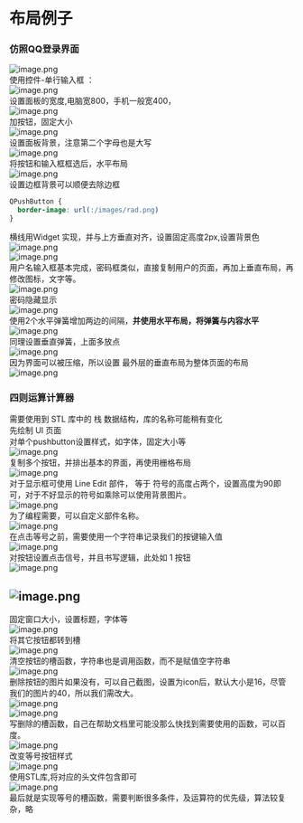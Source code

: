 # 布局例子
### 仿照QQ登录界面
![image.png](https://cdn.nlark.com/yuque/0/2023/png/8435647/1687413383341-da9308cd-7689-4540-8518-32e942d51dcd.png#averageHue=%23f0f1ee&clientId=u9062e342-74e9-4&from=paste&height=241&id=uca3bdd3a&originHeight=531&originWidth=616&originalType=binary&ratio=1.25&rotation=0&showTitle=false&size=89057&status=done&style=none&taskId=u9b5cb24c-9095-427b-98db-252f0764125&title=&width=279.8000183105469)<br />使用控件-单行输入框 ：<br /> ![image.png](https://cdn.nlark.com/yuque/0/2023/png/8435647/1687414126223-503eae9f-e022-4bf2-bbe8-88782a0ee729.png#averageHue=%23f2ecea&clientId=u9062e342-74e9-4&from=paste&height=92&id=ucc4bd119&originHeight=115&originWidth=334&originalType=binary&ratio=1.25&rotation=0&showTitle=false&size=12181&status=done&style=none&taskId=ud779107d-8686-40ab-8939-3ee815b6d57&title=&width=267.2)<br />设置面板的宽度,电脑宽800，手机一般宽400，<br />![image.png](https://cdn.nlark.com/yuque/0/2023/png/8435647/1687414374297-1f4f2d38-71bb-4c42-a868-e01832399542.png#averageHue=%23f6f4c8&clientId=u9062e342-74e9-4&from=paste&height=326&id=uc90eda19&originHeight=562&originWidth=391&originalType=binary&ratio=1.25&rotation=0&showTitle=false&size=61112&status=done&style=none&taskId=u32f5aa56-99c5-4dc0-9294-ce4884f686f&title=&width=226.80001831054688)<br />加按钮，固定大小<br />![image.png](https://cdn.nlark.com/yuque/0/2023/png/8435647/1687414519156-3664ab28-7780-4ec4-b9d1-16ed1e50d377.png#averageHue=%23f7f4c5&clientId=u9062e342-74e9-4&from=paste&height=121&id=ud8aa1e53&originHeight=151&originWidth=281&originalType=binary&ratio=1.25&rotation=0&showTitle=false&size=27200&status=done&style=none&taskId=ua412e1fe-ee2f-47f8-a847-b33a21af163&title=&width=224.8)<br />设置面板背景，注意第二个字母也是大写<br />![image.png](https://cdn.nlark.com/yuque/0/2023/png/8435647/1687417000885-a0732e50-297a-4cc8-b645-3b1597719a73.png#averageHue=%23b0b9a4&clientId=u9062e342-74e9-4&from=paste&height=214&id=u6ae9fbd7&originHeight=268&originWidth=376&originalType=binary&ratio=1.25&rotation=0&showTitle=false&size=46567&status=done&style=none&taskId=u646c7d57-1fd2-4dca-82ef-bd75ae900fa&title=&width=300.8)<br />将按钮和输入框框选后，水平布局<br />![image.png](https://cdn.nlark.com/yuque/0/2023/png/8435647/1687417265904-596b4347-6c6c-477b-9e48-44fe0bc63389.png#averageHue=%23f7f3f1&clientId=u9062e342-74e9-4&from=paste&height=357&id=u2d88387f&originHeight=627&originWidth=417&originalType=binary&ratio=1.25&rotation=0&showTitle=false&size=36038&status=done&style=none&taskId=ufcc5dd40-f4fa-42de-aa49-265bc03c739&title=&width=237.60000610351562)<br />设置边框背景可以顺便去除边框
```css
QPushButton {
  border-image: url(:/images/rad.png)
}
```
横线用Widget 实现，并与上方垂直对齐，设置固定高度2px,设置背景色<br />![image.png](https://cdn.nlark.com/yuque/0/2023/png/8435647/1687487649523-d494927a-3f5a-4687-94b3-86078f56b908.png#averageHue=%23d3d5c8&clientId=u99b3154b-0365-4&from=paste&height=255&id=u06038bd6&originHeight=453&originWidth=878&originalType=binary&ratio=1.25&rotation=0&showTitle=false&size=198599&status=done&style=none&taskId=uf1b88026-372d-487b-a6c5-4379902d39a&title=&width=494.4000244140625)<br />![image.png](https://cdn.nlark.com/yuque/0/2023/png/8435647/1687488043956-20fc82af-12bb-4b22-bd19-c5e87edeb9a2.png#averageHue=%23fcfac9&clientId=u99b3154b-0365-4&from=paste&height=121&id=u92751145&originHeight=151&originWidth=285&originalType=binary&ratio=1.25&rotation=0&showTitle=false&size=13947&status=done&style=none&taskId=u60a4080a-6a0f-4942-ac97-388619c1122&title=&width=228)<br />用户名输入框基本完成，密码框类似，直接复制用户的页面，再加上垂直布局，再修改图标，文字等。<br />![image.png](https://cdn.nlark.com/yuque/0/2023/png/8435647/1687488777240-dd310314-4520-4217-8c07-90c0c3856c5e.png#averageHue=%23fbf5f5&clientId=u99b3154b-0365-4&from=paste&height=202&id=u83a18e5e&originHeight=252&originWidth=379&originalType=binary&ratio=1.25&rotation=0&showTitle=false&size=14883&status=done&style=none&taskId=u8578587b-a928-46e2-bc46-8dc030baa18&title=&width=303.2)<br />密码隐藏显示<br />![image.png](https://cdn.nlark.com/yuque/0/2023/png/8435647/1687488897573-41189f5c-bf9d-4414-9e1b-233198834483.png#averageHue=%23cffbcc&clientId=u99b3154b-0365-4&from=paste&height=194&id=ud1dd65d6&originHeight=243&originWidth=307&originalType=binary&ratio=1.25&rotation=0&showTitle=false&size=25235&status=done&style=none&taskId=u2a690d45-fd1e-4e47-bd0d-a12217ed296&title=&width=245.6)<br />使用2个水平弹簧增加两边的间隔，**并使用水平布局，将弹簧与内容水平**<br />![image.png](https://cdn.nlark.com/yuque/0/2023/png/8435647/1687489124881-305f145e-4ec0-4ffb-988c-46d8ed690233.png#averageHue=%23f8eeed&clientId=u99b3154b-0365-4&from=paste&height=219&id=u88670fea&originHeight=274&originWidth=693&originalType=binary&ratio=1.25&rotation=0&showTitle=false&size=49693&status=done&style=none&taskId=uc226ea18-c923-4aab-8f58-d6608a011e6&title=&width=554.4)<br />同理设置垂直弹簧，上面多放点<br />![image.png](https://cdn.nlark.com/yuque/0/2023/png/8435647/1687489549382-3d5338d9-0dbe-401c-8df3-48953a5eeefe.png#averageHue=%23f8f2f1&clientId=u99b3154b-0365-4&from=paste&height=261&id=u15c65922&originHeight=438&originWidth=694&originalType=binary&ratio=1.25&rotation=0&showTitle=false&size=68348&status=done&style=none&taskId=uf6f625ff-4b3b-4452-9fb3-6e326236fba&title=&width=414.20001220703125)<br />因为界面可以被压缩，所以设置 最外层的垂直布局为整体页面的布局<br />![image.png](https://cdn.nlark.com/yuque/0/2023/png/8435647/1687489681659-cb85ac37-1d1c-4f17-b4e8-ee31c68ad6c4.png#averageHue=%23e1decb&clientId=u99b3154b-0365-4&from=paste&height=319&id=u19108619&originHeight=399&originWidth=571&originalType=binary&ratio=1.25&rotation=0&showTitle=false&size=100177&status=done&style=none&taskId=u52033eda-7e87-40a3-aa51-a8609550616&title=&width=456.8)
### 四则运算计算器
需要使用到 STL 库中的 栈 数据结构，库的名称可能稍有变化<br />先绘制 UI 页面<br />对单个pushbutton设置样式，如字体，固定大小等<br />![image.png](https://cdn.nlark.com/yuque/0/2023/png/8435647/1687588750914-2192d414-e8d0-442a-952b-1a7c41a7ad92.png#averageHue=%23efedc9&clientId=u725de04c-2c13-4&from=paste&height=116&id=u5c94600c&originHeight=145&originWidth=273&originalType=binary&ratio=1.25&rotation=0&showTitle=false&size=29009&status=done&style=none&taskId=u2544354f-55e2-403c-9e94-b5cbe522caf&title=&width=218.4)<br />复制多个按钮，并排出基本的界面，再使用栅格布局<br />![image.png](https://cdn.nlark.com/yuque/0/2023/png/8435647/1687588944844-9eb59f44-0bb1-4452-bedc-aab189764af5.png#averageHue=%23edecec&clientId=u725de04c-2c13-4&from=paste&height=336&id=u311e2c4e&originHeight=420&originWidth=480&originalType=binary&ratio=1.25&rotation=0&showTitle=false&size=14057&status=done&style=none&taskId=u8926e50f-750e-46de-8e79-647096c0c0d&title=&width=384)<br />对于显示框可使用 Line Edit 部件， 等于 符号的高度占两个，设置高度为90即可，对于不好显示的符号如乘除可以使用背景图片。<br />![image.png](https://cdn.nlark.com/yuque/0/2023/png/8435647/1687589195386-100dd5cb-73b0-4563-aefb-ad8199a2d52f.png#averageHue=%23c3c5cc&clientId=u725de04c-2c13-4&from=paste&height=326&id=u89cd1ef8&originHeight=407&originWidth=312&originalType=binary&ratio=1.25&rotation=0&showTitle=false&size=65491&status=done&style=none&taskId=u9a18f34f-2651-47c9-94c8-72de041a8e9&title=&width=249.6)<br />为了编程需要，可以自定义部件名称。<br />![image.png](https://cdn.nlark.com/yuque/0/2023/png/8435647/1687589547706-edeef353-9151-4fa6-a016-2cd3aeff9216.png#averageHue=%23cbd3ce&clientId=u725de04c-2c13-4&from=paste&height=192&id=u6889204d&originHeight=348&originWidth=1203&originalType=binary&ratio=1.25&rotation=0&showTitle=false&size=214051&status=done&style=none&taskId=u8a8af6b0-8232-45bc-a553-0b510e12144&title=&width=662.4000244140625)<br />在点击等号之前，需要使用一个字符串记录我们的按键输入值<br />![image.png](https://cdn.nlark.com/yuque/0/2023/png/8435647/1687589907366-ee09ff35-53e0-459d-b296-80c1b8f81dcf.png#averageHue=%23ecebe1&clientId=u725de04c-2c13-4&from=paste&height=173&id=u0143339c&originHeight=216&originWidth=497&originalType=binary&ratio=1.25&rotation=0&showTitle=false&size=42243&status=done&style=none&taskId=u1ce07d3f-4967-4654-8bbb-2493bd51dfe&title=&width=397.6)<br />对按钮设置点击信号，并且书写逻辑，此处如 1 按钮<br />![image.png](https://cdn.nlark.com/yuque/0/2023/png/8435647/1687590004294-ba2fcd41-3709-4b44-975d-63326a25dd29.png#averageHue=%23c2d1e0&clientId=u725de04c-2c13-4&from=paste&height=228&id=ub27a2a23&originHeight=285&originWidth=733&originalType=binary&ratio=1.25&rotation=0&showTitle=false&size=90615&status=done&style=none&taskId=u2f179a19-e3b9-4ccd-9798-f8383209d6a&title=&width=586.4)
## ![image.png](https://cdn.nlark.com/yuque/0/2023/png/8435647/1687590266138-d6f41547-995e-4dda-888a-534fcbc64732.png#averageHue=%23fdfbfa&clientId=u725de04c-2c13-4&from=paste&height=171&id=ue675e498&originHeight=214&originWidth=626&originalType=binary&ratio=1.25&rotation=0&showTitle=false&size=28970&status=done&style=none&taskId=u4d03a758-275e-440c-98e9-b826952153b&title=&width=500.8)
固定窗口大小，设置标题，字体等<br />![image.png](https://cdn.nlark.com/yuque/0/2023/png/8435647/1687590613056-da244523-3667-456c-a450-b237ca717903.png#averageHue=%23deded5&clientId=u725de04c-2c13-4&from=paste&height=329&id=u570e1953&originHeight=411&originWidth=549&originalType=binary&ratio=1.25&rotation=0&showTitle=false&size=125328&status=done&style=none&taskId=u3663dfa7-4599-4c65-adc4-c85bcfd14c3&title=&width=439.2)<br />将其它按钮都转到槽<br />![image.png](https://cdn.nlark.com/yuque/0/2023/png/8435647/1687591496185-30feca19-b661-4715-a480-30d215305806.png#averageHue=%23fdfbfb&clientId=u725de04c-2c13-4&from=paste&height=288&id=ufbc085fa&originHeight=545&originWidth=738&originalType=binary&ratio=1.25&rotation=0&showTitle=false&size=86484&status=done&style=none&taskId=uad5aee85-cb83-460e-8f36-f37f28e2aa0&title=&width=389.4000244140625)<br />清空按钮的槽函数，字符串也是调用函数，而不是赋值空字符串<br />![image.png](https://cdn.nlark.com/yuque/0/2023/png/8435647/1687591779179-074c4556-58d8-4b63-afb0-2a596ee1136a.png#averageHue=%23fdfbfa&clientId=u725de04c-2c13-4&from=paste&height=142&id=u20352aba&originHeight=177&originWidth=672&originalType=binary&ratio=1.25&rotation=0&showTitle=false&size=26195&status=done&style=none&taskId=u5f8ea02c-9a86-4119-a5a8-3e282635328&title=&width=537.6)<br />删除按钮的图片如果没有，可以自己截图，设置为icon后，默认大小是16，尽管我们的图片的40，所以我们需改大。<br />![image.png](https://cdn.nlark.com/yuque/0/2023/png/8435647/1687592780920-65e7fc7f-055f-466a-8e41-4a18486292b7.png#averageHue=%23c5fdc5&clientId=u725de04c-2c13-4&from=paste&height=89&id=u2356bae1&originHeight=111&originWidth=293&originalType=binary&ratio=1.25&rotation=0&showTitle=false&size=9618&status=done&style=none&taskId=ufce4c7e1-d26f-480d-80b6-1aaeda02333&title=&width=234.4)<br />![image.png](https://cdn.nlark.com/yuque/0/2023/png/8435647/1687592812694-b4b3abfa-4e3d-456e-9223-1c0dfdadbdde.png#averageHue=%23e3e1e1&clientId=u725de04c-2c13-4&from=paste&height=264&id=u2b541b0c&originHeight=407&originWidth=311&originalType=binary&ratio=1.25&rotation=0&showTitle=false&size=20320&status=done&style=none&taskId=u8383c14d-f92f-4b2f-98a8-e5d35f7731d&title=&width=201.8000030517578)<br />写删除的槽函数，自己在帮助文档里可能没那么快找到需要使用的函数，可以百度。<br />![image.png](https://cdn.nlark.com/yuque/0/2023/png/8435647/1687593080567-efd7c555-6e92-48f0-b799-bb27b4bcbb72.png#averageHue=%23fdfbfa&clientId=u725de04c-2c13-4&from=paste&height=156&id=ufd1d057e&originHeight=195&originWidth=893&originalType=binary&ratio=1.25&rotation=0&showTitle=false&size=43972&status=done&style=none&taskId=uee7376ce-bfb1-4fb9-b015-d3dc9e483f2&title=&width=714.4)<br />改变等号按钮样式<br />![image.png](https://cdn.nlark.com/yuque/0/2023/png/8435647/1687593494010-48595484-6103-43b2-ad1e-a6b9c20b656f.png#averageHue=%23fcfbfa&clientId=u725de04c-2c13-4&from=paste&height=106&id=u3795f797&originHeight=133&originWidth=1061&originalType=binary&ratio=1.25&rotation=0&showTitle=false&size=31135&status=done&style=none&taskId=ub822641e-4050-4bb1-8bdf-fb28265268d&title=&width=848.8)<br />使用STL库,将对应的头文件包含即可<br />![image.png](https://cdn.nlark.com/yuque/0/2023/png/8435647/1687593660916-64a381ee-0bbe-47dd-9c3c-1bf306a0760c.png#averageHue=%23c1ccc0&clientId=u725de04c-2c13-4&from=paste&height=165&id=ub6bd95bb&originHeight=206&originWidth=693&originalType=binary&ratio=1.25&rotation=0&showTitle=false&size=84814&status=done&style=none&taskId=uad43e6af-5692-42cd-826c-61b94c63d18&title=&width=554.4)<br />最后就是实现等号的槽函数，需要判断很多条件，及运算符的优先级，算法较复杂，略


